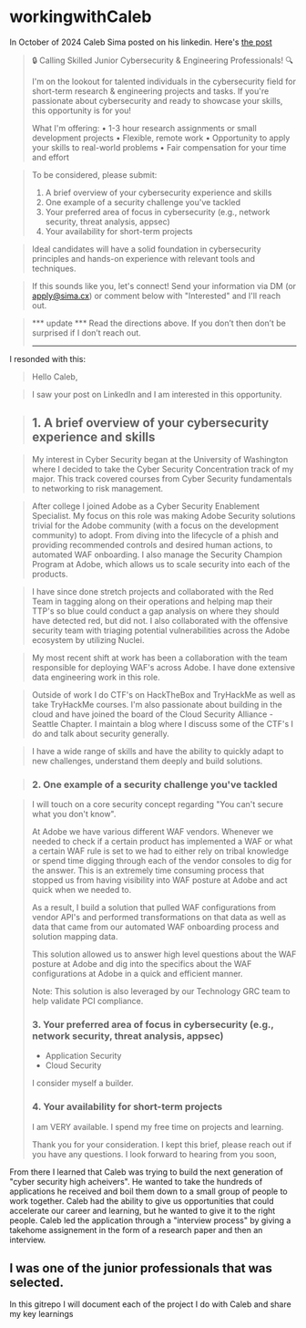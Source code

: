 # workingwithCaleb

In October of 2024 Caleb Sima posted on his linkedin. Here's [the post](https://www.linkedin.com/posts/calebsima_cybersecurity-juniortalent-remotework-activity-7238222313127616512-gpsF?utm_source=share&utm_medium=member_desktop)

> 🔒 Calling Skilled Junior Cybersecurity & Engineering Professionals! 🔍
>
> I'm on the lookout for talented individuals in the cybersecurity field for short-term research & engineering projects and tasks. If you're passionate about cybersecurity and ready to showcase your skills, this opportunity is for you!
>
> What I'm offering:
> • 1-3 hour research assignments or small development projects
> • Flexible, remote work
> • Opportunity to apply your skills to real-world problems
> • Fair compensation for your time and effort

> To be considered, please submit:
> 1. A brief overview of your cybersecurity experience and skills
> 2. One example of a security challenge you've tackled 
> 3. Your preferred area of focus in cybersecurity (e.g., network security, threat analysis, appsec)
> 4. Your availability for short-term projects

> Ideal candidates will have a solid foundation in cybersecurity principles and hands-on experience with relevant tools and techniques.

> If this sounds like you, let's connect! Send your information via DM (or apply@sima.cx) or comment below with "Interested" and I'll reach out.

> *** update ***
> Read the directions above. If you don’t then don’t be surprised if I don’t reach out.
> ***************

I resonded with this:

> Hello Caleb,

> I saw your post on LinkedIn and I am interested in this opportunity.

> ## 1. A brief overview of your cybersecurity experience and skills

> My interest in Cyber Security began at the University of Washington where I decided to take the Cyber Security Concentration track of my major. This track covered courses from Cyber Security fundamentals to networking to risk management.

> After college I joined Adobe as a Cyber Security Enablement Specialist. My focus on this role was making Adobe Security solutions trivial for the Adobe community (with a focus on the development community) to adopt. From diving into the lifecycle of a phish and providing recommended controls and desired human actions, to automated WAF onboarding. I also manage the Security Champion Program at Adobe, which allows us to scale security into each of the products.

> I have since done stretch projects and collaborated with the Red Team in tagging along on their operations and helping map their TTP's so blue could conduct a gap analysis on where they should have detected red, but did not. I also collaborated with the offensive security team with triaging potential vulnerabilities across the Adobe ecosystem by utilizing Nuclei.

> My most recent shift at work has been a collaboration with the team responsible for deploying WAF's across Adobe. I have done extensive data engineering work in this role.

> Outside of work I do CTF's on HackTheBox and TryHackMe as well as take TryHackMe courses. I'm also passionate about building in the cloud and have joined the board of the Cloud Security Alliance - Seattle Chapter. I maintain a blog where I discuss some of the CTF's I do and talk about security generally.

> I have a wide range of skills and have the ability to quickly adapt to new challenges, understand them deeply and build solutions.

> ### 2. One example of a security challenge you've tackled 

> I will touch on a core security concept regarding "You can't secure what you don't know". 
>
> At Adobe we have various different WAF vendors. Whenever we needed to check if a certain product has implemented a WAF or what a certain WAF rule is set to we had to either rely on tribal knowledge or spend time digging through each of the vendor consoles to dig for the answer. This is an extremely time consuming process that stopped us from having visibility into WAF posture at Adobe and act quick when we needed to. 
>
> As a result, I build a solution that pulled WAF configurations from vendor API's and performed transformations on that data as well as data that came from our automated WAF onboarding process and solution mapping data.
>
> This solution allowed us to answer high level questions about the WAF posture at Adobe and dig into the specifics about the WAF configurations at Adobe in a quick and efficient manner.
>
> Note: This solution is also leveraged by our Technology GRC team to help validate PCI compliance.  
>
>
> ### 3. Your preferred area of focus in cybersecurity (e.g., network security, threat analysis, appsec)
>
> - Application Security
> - Cloud Security
>
> I consider myself a builder. 
>
>
> ### 4. Your availability for short-term projects
>
> I am VERY available. I spend my free time on projects and learning.
> 
> Thank you for your consideration. I kept this brief, please reach out if you have any questions. I look forward to hearing from you soon,

From there I learned that Caleb was trying to build the next generation of "cyber security high acheivers". He wanted to take the hundreds of applications he received and boil them down to a small group of people to work together. Caleb had the ability to give us opportunities that could accelerate our career and learning, but he wanted to give it to the right people. Caleb led the application through a "interview process" by giving a takehome assignement in the form of a research paper and then an interview. 

## I was one of the junior professionals that was selected.

In this gitrepo I will document each of the project I do with Caleb and share my key learnings
